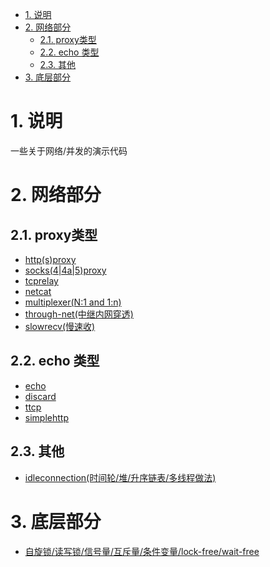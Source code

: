 <!-- TOC -->

- [1. 说明](#1-说明)
- [2. 网络部分](#2-网络部分)
    - [2.1. proxy类型](#21-proxy类型)
    - [2.2. echo 类型](#22-echo-类型)
    - [2.3. 其他](#23-其他)
- [3. 底层部分](#3-底层部分)

<!-- /TOC -->

<a id="markdown-1-说明" name="1-说明"></a>
# 1. 说明

一些关于网络/并发的演示代码

<a id="markdown-2-网络部分" name="2-网络部分"></a>
# 2. 网络部分

<a id="markdown-21-proxy类型" name="21-proxy类型"></a>
## 2.1. proxy类型

* [http(s)proxy](httpproxy/readme.md)
* [socks(4|4a|5)proxy](socks/readme.md)
* [tcprelay](tcprelay/readme.md)
* [netcat](netcat/readme.md)
* [multiplexer(N:1 and 1:n)](multiplexer/readme.md)
* [through-net(中继内网穿透)](through-net/readme.md)
* [slowrecv(慢速收)](slowrecv/readme.md)

<a id="markdown-22-echo-类型" name="22-echo-类型"></a>
## 2.2. echo 类型

* [echo](echo)
* [discard](discard)
* [ttcp](ttcp/readme.md)
* [simplehttp](simplehttp)


<a id="markdown-23-其他" name="23-其他"></a>
## 2.3. 其他

* [idleconnection(时间轮/堆/升序链表/多线程做法)](idleconnection/readme.md)


<a id="markdown-3-底层部分" name="3-底层部分"></a>
# 3. 底层部分

* [自旋锁/读写锁/信号量/互斥量/条件变量/lock-free/wait-free](sync/readme.md)
